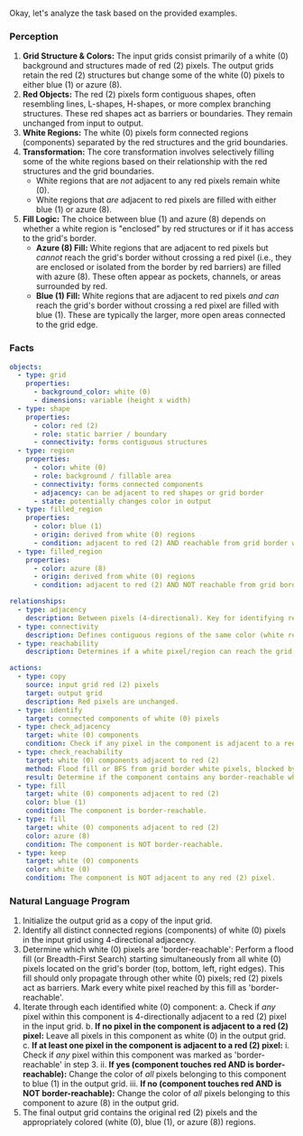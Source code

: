 Okay, let's analyze the task based on the provided examples.

### Perception

1.  **Grid Structure & Colors:** The input grids consist primarily of a white (0) background and structures made of red (2) pixels. The output grids retain the red (2) structures but change some of the white (0) pixels to either blue (1) or azure (8).
2.  **Red Objects:** The red (2) pixels form contiguous shapes, often resembling lines, L-shapes, H-shapes, or more complex branching structures. These red shapes act as barriers or boundaries. They remain unchanged from input to output.
3.  **White Regions:** The white (0) pixels form connected regions (components) separated by the red structures and the grid boundaries.
4.  **Transformation:** The core transformation involves selectively filling some of the white regions based on their relationship with the red structures and the grid boundaries.
    *   White regions that are *not* adjacent to any red pixels remain white (0).
    *   White regions that *are* adjacent to red pixels are filled with either blue (1) or azure (8).
5.  **Fill Logic:** The choice between blue (1) and azure (8) depends on whether a white region is "enclosed" by red structures or if it has access to the grid's border.
    *   **Azure (8) Fill:** White regions that are adjacent to red pixels but *cannot* reach the grid's border without crossing a red pixel (i.e., they are enclosed or isolated from the border by red barriers) are filled with azure (8). These often appear as pockets, channels, or areas surrounded by red.
    *   **Blue (1) Fill:** White regions that are adjacent to red pixels *and can* reach the grid's border without crossing a red pixel are filled with blue (1). These are typically the larger, more open areas connected to the grid edge.

### Facts


```yaml
objects:
  - type: grid
    properties:
      - background_color: white (0)
      - dimensions: variable (height x width)
  - type: shape
    properties:
      - color: red (2)
      - role: static barrier / boundary
      - connectivity: forms contiguous structures
  - type: region
    properties:
      - color: white (0)
      - role: background / fillable area
      - connectivity: forms connected components
      - adjacency: can be adjacent to red shapes or grid border
      - state: potentially changes color in output
  - type: filled_region
    properties:
      - color: blue (1)
      - origin: derived from white (0) regions
      - condition: adjacent to red (2) AND reachable from grid border without crossing red (2)
  - type: filled_region
    properties:
      - color: azure (8)
      - origin: derived from white (0) regions
      - condition: adjacent to red (2) AND NOT reachable from grid border without crossing red (2)

relationships:
  - type: adjacency
    description: Between pixels (4-directional). Key for identifying regions adjacent to red shapes.
  - type: connectivity
    description: Defines contiguous regions of the same color (white regions, red shapes).
  - type: reachability
    description: Determines if a white pixel/region can reach the grid border without crossing a red pixel. This distinguishes between blue (1) and azure (8) fills.

actions:
  - type: copy
    source: input grid red (2) pixels
    target: output grid
    description: Red pixels are unchanged.
  - type: identify
    target: connected components of white (0) pixels
  - type: check_adjacency
    target: white (0) components
    condition: Check if any pixel in the component is adjacent to a red (2) pixel.
  - type: check_reachability
    target: white (0) components adjacent to red (2)
    method: Flood fill or BFS from grid border white pixels, blocked by red (2) pixels.
    result: Determine if the component contains any border-reachable white pixels.
  - type: fill
    target: white (0) components adjacent to red (2)
    color: blue (1)
    condition: The component is border-reachable.
  - type: fill
    target: white (0) components adjacent to red (2)
    color: azure (8)
    condition: The component is NOT border-reachable.
  - type: keep
    target: white (0) components
    color: white (0)
    condition: The component is NOT adjacent to any red (2) pixel.
```


### Natural Language Program

1.  Initialize the output grid as a copy of the input grid.
2.  Identify all distinct connected regions (components) of white (0) pixels in the input grid using 4-directional adjacency.
3.  Determine which white (0) pixels are 'border-reachable': Perform a flood fill (or Breadth-First Search) starting simultaneously from all white (0) pixels located on the grid's border (top, bottom, left, right edges). This fill should only propagate through other white (0) pixels; red (2) pixels act as barriers. Mark every white pixel reached by this fill as 'border-reachable'.
4.  Iterate through each identified white (0) component:
    a.  Check if *any* pixel within this component is 4-directionally adjacent to a red (2) pixel in the input grid.
    b.  **If no pixel in the component is adjacent to a red (2) pixel:** Leave all pixels in this component as white (0) in the output grid.
    c.  **If at least one pixel in the component is adjacent to a red (2) pixel:**
        i.  Check if *any* pixel within this component was marked as 'border-reachable' in step 3.
        ii. **If yes (component touches red AND is border-reachable):** Change the color of *all* pixels belonging to this component to blue (1) in the output grid.
        iii. **If no (component touches red AND is NOT border-reachable):** Change the color of *all* pixels belonging to this component to azure (8) in the output grid.
5.  The final output grid contains the original red (2) pixels and the appropriately colored (white (0), blue (1), or azure (8)) regions.
